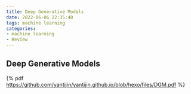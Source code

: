 ```yaml
---
title: Deep Generative Models
date: 2022-06-06 22:35:40
tags: machine learning
categories:
- machine learning
- Review
---
```




## Deep Generative Models

{% pdf https://github.com/yantijin/yantijin.github.io/blob/hexo/files/DGM.pdf %}